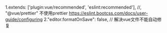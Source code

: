 1.extends: ['plugin:vue/recommended', 'eslint:recommended'], //, "@vue/prettier" 不使用prettier https://eslint.bootcss.com/docs/user-guide/configuring
2."editor.formatOnSave": false, // 解决vue文件不能自动修复